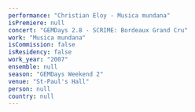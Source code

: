 ```yaml
---
performance: "Christian Eloy - Musica mundana"
isPremiere: null
concert: "GEMDays 2.8 - SCRIME: Bordeaux Grand Cru"
work: "Musica mundana"
isCommission: false
isResidency: false
work_year: "2007"
ensemble: null
season: "GEMDays Weekend 2"
venue: "St-Paul's Hall"
person: null
country: null
---
```


